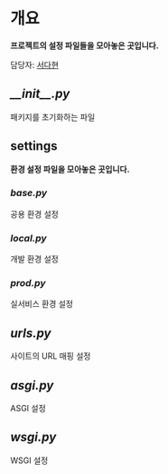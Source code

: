 # 개요
**프로젝트의 설정 파일들을 모아놓은 곳입니다.**

담당자: [서다현](https://github.com/DahyeonS)

## <i>\_\_init\_\_.py</i>
패키지를 초기화하는 파일

## settings
**환경 설정 파일을 모아놓은 곳입니다.**

### *base.py*
공용 환경 설정

### *local.py*
개발 환경 설정

### *prod.py*
실서비스 환경 설정

## *urls.py*
사이트의 URL 매핑 설정

## *asgi.py*
ASGI 설정

## *wsgi.py*
WSGI 설정